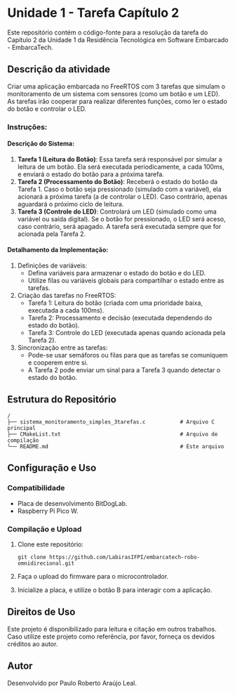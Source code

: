# Unidade 1 - Tarefa Capítulo 2

Este repositório contém o código-fonte para a resolução da tarefa do Capítulo 2 da Unidade 1 da Residência Tecnológica em Software Embarcado - EmbarcaTech.

## Descrição da atividade

Criar uma aplicação embarcada no FreeRTOS com 3 tarefas que simulam o monitoramento de um sistema com sensores (como um botão e um LED). As tarefas irão cooperar para realizar diferentes funções, como ler o estado do botão e controlar o LED.

### Instruções:

#### Descrição do Sistema:

1. **Tarefa 1 (Leitura do Botão)**: Essa tarefa será responsável por simular a leitura de um botão. Ela será executada periodicamente, a cada 100ms, e enviará o estado do botão para a próxima tarefa.
2. **Tarefa 2 (Processamento do Botão)**: Receberá o estado do botão da Tarefa 1. Caso o botão seja pressionado (simulado com a variável), ela acionará a próxima tarefa (a de controlar o LED). Caso contrário, apenas aguardará o próximo ciclo de leitura.
3. **Tarefa 3 (Controle do LED)**: Controlará um LED (simulado como uma variável ou saída digital). Se o botão for pressionado, o LED será aceso, caso contrário, será apagado. A tarefa será executada sempre que for acionada pela Tarefa 2.

#### Detalhamento da Implementação:

1. Definições de variáveis:
   - Defina variáveis para armazenar o estado do botão e do LED.
   - Utilize filas ou variáveis globais para compartilhar o estado entre as tarefas.
2. Criação das tarefas no FreeRTOS:
   - Tarefa 1: Leitura do botão (criada com uma prioridade baixa, executada a cada 100ms).
   - Tarefa 2: Processamento e decisão (executada dependendo do estado do botão).
   - Tarefa 3: Controle do LED (executada apenas quando acionada pela Tarefa 2).
3. Sincronização entre as tarefas:
   - Pode-se usar semáforos ou filas para que as tarefas se comuniquem e cooperem entre si.
   - A Tarefa 2 pode enviar um sinal para a Tarefa 3 quando detectar o estado do botão.

## Estrutura do Repositório

```
/
├── sistema_monitoramento_simples_3tarefas.c           # Arquivo C principal
├── CMakeList.txt                                      # Arquivo de compilação
└── README.md                                          # Este arquivo
```

## Configuração e Uso

### Compatibilidade

- Placa de desenvolvimento BitDogLab.
- Raspberry Pi Pico W.

### Compilação e Upload

1. Clone este repositório:
   ```
   git clone https://github.com/LabirasIFPI/embarcatech-robo-omnidirecional.git
   ```
2. Faça o upload do firmware para o microcontrolador.

3. Inicialize a placa, e utilize o botão B para interagir com a aplicação.

## Direitos de Uso

Este projeto é disponibilizado para leitura e citação em outros trabalhos. Caso utilize este projeto como referência, por favor, forneça os devidos créditos ao autor.

## Autor

Desenvolvido por Paulo Roberto Araújo Leal.
